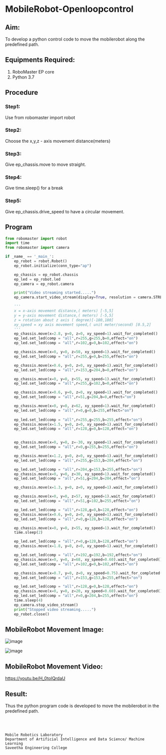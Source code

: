 # MobileRobot-Openloopcontrol
## Aim:

To develop a python control code to move the mobilerobot along the predefined path.

## Equipments Required:
1. RoboMaster EP core
2. Python 3.7

## Procedure

### Step1: 
Use from robomaster import robot

### Step2: 
Choose the x,y,z - axis movement distance(meters)

### Step3:
Give ep_chassis.move to move straight.

### Step4: 
Give time.sleep() for a break

### Step5: 
Give ep_chassis.drive_speed to have a circular movement.

## Program
```python
from robomaster import robot
import time
from robomaster import camera

if _name_ == '_main_':
    ep_robot = robot.Robot()
    ep_robot.initialize(conn_type="ap")

    ep_chassis = ep_robot.chassis
    ep_led = ep_robot.led
    ep_camera = ep_robot.camera

    print("Video streaming started.....")
    ep_camera.start_video_stream(display=True, resolution = camera.STREAM_360P)

    '''
    x = x-axis movement distance,( meters) [-5,5]
    y = y-axis movement distance,( meters) [-5,5]
    z = rotation about z axis ( degree)[-180,180]
    xy_speed = xy axis movement speed,( unit meter/second) [0.5,2]
    '''
    ep_chassis.move(x=2.8, y=0, z=0, xy_speed=1).wait_for_completed()
    ep_led.set_led(comp = "all",r=255,g=255,b=0,effect="on")
    ep_led.set_led(comp = "all",r=102,g=0,b=102,effect="on")

    ep_chassis.move(x=0, y=0, z=50, xy_speed=1).wait_for_completed()
    ep_led.set_led(comp = "all",r=255,g=0,b=255,effect="on")

    ep_chassis.move(x=0.6, y=0, z=0, xy_speed=1).wait_for_completed()
    ep_led.set_led(comp = "all",r=153,g=204,b=0,effect="on")

    ep_chassis.move(x=0, y=0, z=55, xy_speed=1).wait_for_completed()
    ep_led.set_led(comp = "all",r=255,g=102,b=0,effect="on")

    ep_chassis.move(x=0.6, y=0, z=0, xy_speed=1).wait_for_completed()
    ep_led.set_led(comp = "all",r=51,g=204,b=0,effect="on")

    ep_chassis.move(x=0, y=0, z=62, xy_speed=1).wait_for_completed()
    ep_led.set_led(comp = "all",r=0,g=0,b=255,effect="on")
    
    ep_led.set_led(comp = "all",r=255,g=255,b=255,effect="on")
    ep_chassis.move(x=1.5, y=0, z=0, xy_speed=1).wait_for_completed()
    ep_led.set_led(comp = "all",r=128,g=0,b=128,effect="on")

    
    ep_chassis.move(x=0, y=0, z=-30, xy_speed=1).wait_for_completed()
    ep_led.set_led(comp = "all",r=0,g=255,b=255,effect="on")

    ep_chassis.move(x=1.2, y=0, z=0, xy_speed=1).wait_for_completed()
    ep_led.set_led(comp = "all",r=255,g=153,b=204,effect="on")

    ep_led.set_led(comp = "all",r=204,g=153,b=255,effect="on")
    ep_chassis.move(x=0, y=0, z=30, xy_speed=1).wait_for_completed()
    ep_led.set_led(comp = "all",r=51,g=204,b=204,effect="on")

    ep_chassis.move(x=1.3, y=0, z=0, xy_speed=1).wait_for_completed()

    ep_chassis.move(x=0, y=0, z=57, xy_speed=1).wait_for_completed()
    ep_led.set_led(comp = "all",r=51,g=102,b=255,effect="on")

    ep_led.set_led(comp = "all",r=128,g=0,b=128,effect="on")
    ep_chassis.move(x=0.6, y=0, z=0, xy_speed=1).wait_for_completed()
    ep_led.set_led(comp = "all",r=0,g=128,b=128,effect="on")

    ep_chassis.move(x=0, y=0, z=55, xy_speed=1).wait_for_completed()
    time.sleep(2)

    ep_led.set_led(comp = "all",r=0,g=128,b=128,effect="on")
    ep_chassis.move(x=1.8, y=0, z=0, xy_speed=1).wait_for_completed()

    ep_led.set_led(comp = "all",r=192,g=192,b=192,effect="on")
    ep_chassis.move(x=0, y=0, z=68, xy_speed=0.60).wait_for_completed()
    ep_led.set_led(comp = "all",r=102,g=0,b=102,effect="on")

    ep_chassis.move(x=0.7, y=0, z=0, xy_speed=0.75).wait_for_completed()
    ep_led.set_led(comp = "all",r=153,g=153,b=255,effect="on")

    ep_led.set_led(comp = "all",r=128,g=0,b=128,effect="on")
    ep_chassis.move(x=0, y=0, z=20, xy_speed=0.60).wait_for_completed()
    ep_led.set_led(comp = "all",r=0,g=204,b=255,effect="on")
    time.sleep(4)
    ep_camera.stop_video_stream()
    print("Stopped video streaming.....")
    ep_robot.close()   
```

## MobileRobot Movement Image:

![image](https://github.com/Apravinraj/mobilerobot-openloopcontrol/assets/118707879/77cb86bb-47e4-422a-a8db-52efce4bf7c7)

![image](https://github.com/Apravinraj/mobilerobot-openloopcontrol/assets/118707879/57be81e5-9e3b-4bf2-a236-7dea2ebb2afa)

## MobileRobot Movement Video:

https://youtu.be/H_0tolQrdaU

## Result:
Thus the python program code is developed to move the mobilerobot in the predefined path.


<br/>
<br/>

```
Mobile Robotics Laboratory
Department of Artificial Intelligence and Data Science/ Machine Learning
Saveetha Engineering College
```
